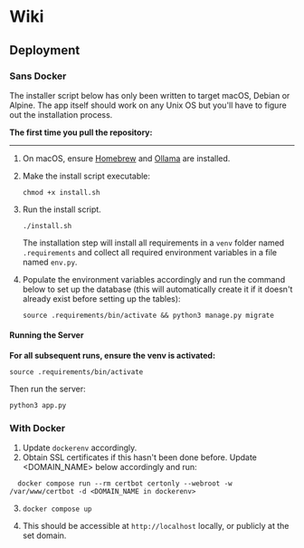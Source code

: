 # Wiki

## Deployment

### Sans Docker

The installer script below has only been written to target macOS, Debian or Alpine. The app itself should work on any Unix OS but you'll have to figure out the installation process.

**The first time you pull the repository:**

---

1. On macOS, ensure [Homebrew](https://brew.sh/) and [Ollama](https://ollama.com/download) are installed.

2. Make the install script executable:

    ```
    chmod +x install.sh
    ```

3. Run the install script.

    ```
    ./install.sh
    ```
    
    The installation step will install all requirements in a `venv` folder named `.requirements` and collect all required
    environment variables in a file named `env.py`. 

4. Populate the environment variables accordingly and run the command below to set up the database (this will automatically create it if it doesn't already exist before setting up the tables): 

    ```
    source .requirements/bin/activate && python3 manage.py migrate
    ```

#### Running the Server

**For all subsequent runs, ensure the venv is activated:**

```
source .requirements/bin/activate
```

Then run the server:

```
python3 app.py
```

### With Docker

1. Update `dockerenv` accordingly.
2. Obtain SSL certificates if this hasn't been done before. Update <DOMAIN_NAME> below accordingly and run:

```
  docker compose run --rm certbot certonly --webroot -w /var/www/certbot -d <DOMAIN_NAME in dockerenv>
```

3. `docker compose up`

4. This should be accessible at `http://localhost` locally, or publicly at the set domain.
